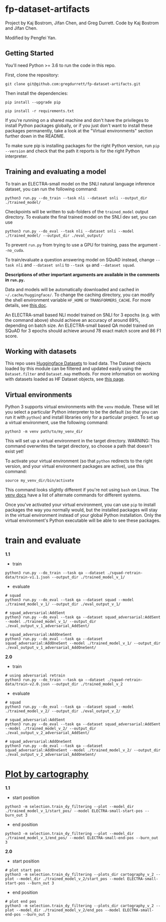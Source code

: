# fp-dataset-artifacts

Project by Kaj Bostrom, Jifan Chen, and Greg Durrett. Code by Kaj Bostrom and Jifan Chen.

Modified by Pengfei Yan.

## Getting Started
You'll need Python >= 3.6 to run the code in this repo.

First, clone the repository:

`git clone git@github.com:gregdurrett/fp-dataset-artifacts.git`

Then install the dependencies:

`pip install --upgrade pip`

`pip install -r requirements.txt`

If you're running on a shared machine and don't have the privileges to install Python packages globally,
or if you just don't want to install these packages permanently, take a look at the "Virtual environments"
section further down in the README.

To make sure pip is installing packages for the right Python version, run `pip --version`
and check that the path it reports is for the right Python interpreter.

## Training and evaluating a model
To train an ELECTRA-small model on the SNLI natural language inference dataset, you can run the following command:

`python3 run.py --do_train --task nli --dataset snli --output_dir ./trained_model/`

Checkpoints will be written to sub-folders of the `trained_model` output directory.
To evaluate the final trained model on the SNLI dev set, you can use

`python3 run.py --do_eval --task nli --dataset snli --model ./trained_model/ --output_dir ./eval_output/`

To prevent `run.py` from trying to use a GPU for training, pass the argument `--no_cuda`.

To train/evaluate a question answering model on SQuAD instead, change `--task nli` and `--dataset snli` to `--task qa` and `--dataset squad`.

**Descriptions of other important arguments are available in the comments in `run.py`.**

Data and models will be automatically downloaded and cached in `~/.cache/huggingface/`.
To change the caching directory, you can modify the shell environment variable `HF_HOME` or `TRANSFORMERS_CACHE`.
For more details, see [this doc](https://huggingface.co/transformers/v4.0.1/installation.html#caching-models).

An ELECTRA-small based NLI model trained on SNLI for 3 epochs (e.g. with the command above) should achieve an accuracy of around 89%, depending on batch size.
An ELECTRA-small based QA model trained on SQuAD for 3 epochs should achieve around 78 exact match score and 86 F1 score.

## Working with datasets
This repo uses [Huggingface Datasets](https://huggingface.co/docs/datasets/) to load data.
The Dataset objects loaded by this module can be filtered and updated easily using the `Dataset.filter` and `Dataset.map` methods.
For more information on working with datasets loaded as HF Dataset objects, see [this page](https://huggingface.co/docs/datasets/process.html).

## Virtual environments
Python 3 supports virtual environments with the `venv` module. These will let you select a particular Python interpreter
to be the default (so that you can run it with `python`) and install libraries only for a particular project.
To set up a virtual environment, use the following command:

`python3 -m venv path/to/my_venv_dir`

This will set up a virtual environment in the target directory.
WARNING: This command overwrites the target directory, so choose a path that doesn't exist yet!

To activate your virtual environment (so that `python` redirects to the right version, and your virtual environment packages are active),
use this command:

`source my_venv_dir/bin/activate`

This command looks slightly different if you're not using `bash` on Linux. The [venv docs](https://docs.python.org/3/library/venv.html) have a list of alternate commands for different systems.

Once you've activated your virtual environment, you can use `pip` to install packages the way you normally would, but the installed
packages will stay in the virtual environment instead of your global Python installation. Only the virtual environment's Python
executable will be able to see these packages.

# train and evaluate
**1.1**
- train
```shell
python3 run.py --do_train --task qa --dataset ./squad-retrain-data/train-v1.1.json --output_dir ./trained_model_v_1/
```
- evaluate
```shell
# squad
python3 run.py --do_eval --task qa --dataset squad --model ./trained_model_v_1/ --output_dir ./eval_output_v_1/

# squad_adversarial:AddSent
python3 run.py --do_eval --task qa --dataset squad_adversarial:AddSent --model ./trained_model_v_1/ --output_dir ./eval_output_v_1_adversarial_AddSent/

# squad_adversarial:AddOneSent
python3 run.py --do_eval --task qa --dataset squad_adversarial:AddOneSent --model ./trained_model_v_1/ --output_dir ./eval_output_v_1_adversarial_AddOneSent/
```

**2.0**
- train
```shell
# using adversarial retrain 
python3 run.py --do_train --task qa --dataset ./squad-retrain-data/train-v2.0.json --output_dir ./trained_model_v_2
```

- evaluate
```shell
# squad
python3 run.py --do_eval --task qa --dataset squad --model ./trained_model_v_2/ --output_dir ./eval_output_v_2/

# squad_adversarial:AddSent
python3 run.py --do_eval --task qa --dataset squad_adversarial:AddSent --model ./trained_model_v_2/ --output_dir ./eval_output_v_2_adversarial_AddSent/

# squad_adversarial:AddOneSent
python3 run.py --do_eval --task qa --dataset squad_adversarial:AddOneSent --model ./trained_model_v_2/ --output_dir ./eval_output_v_2_adversarial_AddOneSent/
```


# [Plot by cartography](https://github.com/allenai/cartography)
**1.1**
- start position
```shell
python3 -m selection.train_dy_filtering --plot --model_dir ./trained_model_v_1/start_pos/ --model ELECTRA-small-start-pos --burn_out 3
```

- end position
```shell
python3 -m selection.train_dy_filtering --plot --model_dir ./trained_model_v_1/end_pos/ --model ELECTRA-small-end-pos --burn_out 3
```

**2.0**
- start position
```shell
# plot start pos
python3 -m selection.train_dy_filtering --plots_dir cartography_v_2 --plot --model_dir ./trained_model_v_2/start_pos --model ELECTRA-small-start-pos --burn_out 3
```
- end position
```shell
# plot end pos
python3 -m selection.train_dy_filtering --plots_dir cartography_v_2 --plot --model_dir ./trained_model_v_2/end_pos --model ELECTRA-small-end-pos --burn_out 3
```
